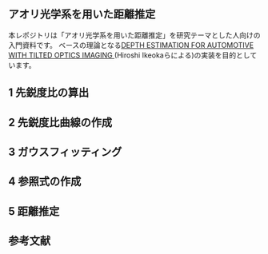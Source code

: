 ## アオリ光学系を用いた距離推定
本レポジトリは「アオリ光学系を用いた距離推定」を研究テーマとした人向けの入門資料です。
ベースの理論となる[DEPTH ESTIMATION FOR AUTOMOTIVE WITH TILTED OPTICS IMAGING ](https://projet.liris.cnrs.fr/imagine/pub/proceedings/ICIP-2014/Papers/1569916145.pdf)(Hiroshi Ikeokaらによる)の実装を目的としています。

## 1 先鋭度比の算出

## 2 先鋭度比曲線の作成

## 3 ガウスフィッティング

## 4 参照式の作成

## 5 距離推定

## 参考文献
